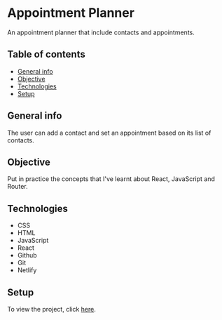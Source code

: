 # Appointment Planner

An appointment planner that include contacts and appointments.

## Table of contents
- [General info](#general-info)
- [Objective](#objective)
- [Technologies](#technologies)
- [Setup](#setup)

## General info

The user can add a contact and set an appointment based on its list of contacts.

## Objective

Put in practice the concepts that I've learnt about React, JavaScript and Router.

## Technologies

- CSS
- HTML
- JavaScript
- React
- Github
- Git
- Netlify

## Setup

To view the project, click [here](https://pam-appointment-planner.netlify.app/).

